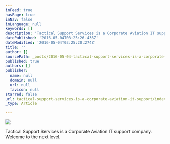 ```yaml
---
inFeed: true
hasPage: true
inNav: false
inLanguage: null
keywords: []
description: 'Tactical Support Services is a Corporate Aviation IT support company. Welcome to the next level. '
datePublished: '2016-05-04T03:25:26.436Z'
dateModified: '2016-05-04T03:25:20.274Z'
title: ''
author: []
sourcePath: _posts/2016-05-04-tactical-support-services-is-a-corporate-aviation-it-support.md
published: true
authors: []
publisher:
  name: null
  domain: null
  url: null
  favicon: null
starred: false
url: tactical-support-services-is-a-corporate-aviation-it-support/index.html
_type: Article

---
```

![](https://the-grid-user-content.s3-us-west-2.amazonaws.com/8ea0aaa9-36a9-46ab-9f8f-ff11ba89da0a.jpg)

Tactical Support Services is a Corporate Aviation IT support company. Welcome to the next level.